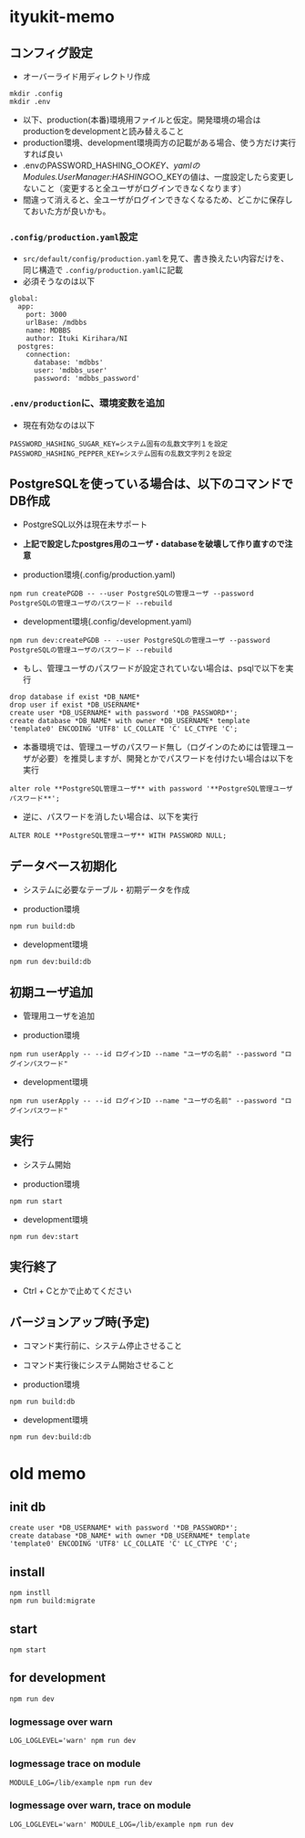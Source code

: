# ityukit-memo

## コンフィグ設定

* オーバーライド用ディレクトリ作成

```
mkdir .config
mkdir .env
```

* 以下、production(本番)環境用ファイルと仮定。開発環境の場合はproductionをdevelopmentと読み替えること
* production環境、development環境両方の記載がある場合、使う方だけ実行すれば良い
* .envのPASSWORD_HASHING_○○_KEY、yamlのModules.UserManager:HASHING_○○_KEYの値は、一度設定したら変更しないこと（変更すると全ユーザがログインできなくなります）
* 間違って消えると、全ユーザがログインできなくなるため、どこかに保存しておいた方が良いかも。

### `.config/production.yaml`設定

* `src/default/config/production.yaml`を見て、書き換えたい内容だけを、同じ構造で `.config/production.yaml`に記載
* 必須そうなのは以下
```
global:
  app:
    port: 3000
    urlBase: /mdbbs
    name: MDBBS
    author: Ituki Kirihara/NI
  postgres:
    connection:
      database: 'mdbbs'
      user: 'mdbbs_user'
      password: 'mdbbs_password'
```

###  `.env/production`に、環境変数を追加
* 現在有効なのは以下
```
PASSWORD_HASHING_SUGAR_KEY=システム固有の乱数文字列１を設定
PASSWORD_HASHING_PEPPER_KEY=システム固有の乱数文字列２を設定
```
 

## PostgreSQLを使っている場合は、以下のコマンドでDB作成
* PostgreSQL以外は現在未サポート
* **上記で設定したpostgres用のユーザ・databaseを破壊して作り直すので注意**

* production環境(.config/production.yaml)
```
npm run createPGDB -- --user PostgreSQLの管理ユーザ --password PostgreSQLの管理ユーザのパスワード --rebuild
```

* development環境(.config/development.yaml)
```
npm run dev:createPGDB -- --user PostgreSQLの管理ユーザ --password PostgreSQLの管理ユーザのパスワード --rebuild
```

* もし、管理ユーザのパスワードが設定されていない場合は、psqlで以下を実行
```
drop database if exist *DB_NAME*
drop user if exist *DB_USERNAME*
create user *DB_USERNAME* with password '*DB_PASSWORD*';
create database *DB_NAME* with owner *DB_USERNAME* template 'template0' ENCODING 'UTF8' LC_COLLATE 'C' LC_CTYPE 'C';
```
* 本番環境では、管理ユーザのパスワード無し（ログインのためには管理ユーザが必要）を推奨しますが、開発とかでパスワードを付けたい場合は以下を実行
```
alter role **PostgreSQL管理ユーザ** with password '**PostgreSQL管理ユーザパスワード**';
```
* 逆に、パスワードを消したい場合は、以下を実行
```
ALTER ROLE **PostgreSQL管理ユーザ** WITH PASSWORD NULL;
```

## データベース初期化
* システムに必要なテーブル・初期データを作成

* production環境
```
npm run build:db
```

* development環境
```
npm run dev:build:db
```

## 初期ユーザ追加
* 管理用ユーザを追加

* production環境
```
npm run userApply -- --id ログインID --name "ユーザの名前" --password "ログインパスワード"
```

* development環境
```
npm run userApply -- --id ログインID --name "ユーザの名前" --password "ログインパスワード"
```

## 実行

* システム開始

* production環境
```
npm run start
```

* development環境
```
npm run dev:start
```

## 実行終了

* Ctrl + Cとかで止めてください

## バージョンアップ時(予定)
* コマンド実行前に、システム停止させること
* コマンド実行後にシステム開始させること

* production環境
```
npm run build:db
```

* development環境
```
npm run dev:build:db
```

# old memo

## init db

```
create user *DB_USERNAME* with password '*DB_PASSWORD*';
create database *DB_NAME* with owner *DB_USERNAME* template 'template0' ENCODING 'UTF8' LC_COLLATE 'C' LC_CTYPE 'C';
```

## install

```
npm instll
npm run build:migrate
```

## start

```
npm start
```

## for development

```
npm run dev
```

### logmessage over warn

```
LOG_LOGLEVEL='warn' npm run dev
```

### logmessage trace on module

```
MODULE_LOG=/lib/example npm run dev
```

### logmessage over warn, trace on module

```
LOG_LOGLEVEL='warn' MODULE_LOG=/lib/example npm run dev
```
